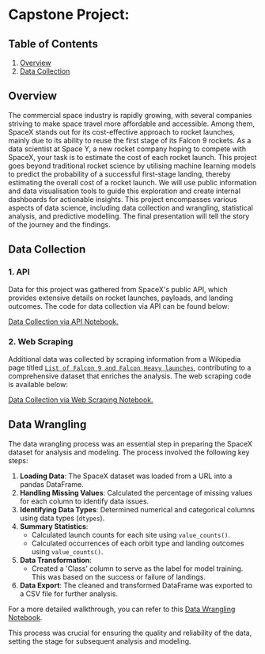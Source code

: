 # Capstone Project:

## Table of Contents
1. [Overview](#overview)
2. [Data Collection](#data-collection)

 
## Overview

The commercial space industry is rapidly growing, with several companies striving to make space travel more affordable and accessible. Among them, SpaceX stands out for its cost-effective approach to rocket launches, mainly due to its ability to reuse the first stage of its Falcon 9 rockets. As a data scientist at Space Y, a new rocket company hoping to compete with SpaceX, your task is to estimate the cost of each rocket launch. This project goes beyond traditional rocket science by utilising machine learning models to predict the probability of a successful first-stage landing, thereby estimating the overall cost of a rocket launch. We will use public information and data visualisation tools to guide this exploration and create internal dashboards for actionable insights. This project encompasses various aspects of data science, including data collection and wrangling, statistical analysis, and predictive modelling. The final presentation will tell the story of the journey and the findings.

## Data Collection

### 1. API
Data for this project was gathered from SpaceX's public API, which provides extensive details on rocket launches, payloads, and landing outcomes. The code for data collection via API can be found below:

[Data Collection via API Notebook.](notebooks/01a_data-collection_api.ipynb)

### 2. Web Scraping
Additional data was collected by scraping information from a Wikipedia page titled [`List of Falcon 9 and Falcon Heavy launches`](https://en.wikipedia.org/wiki/List_of_Falcon_9_and_Falcon_Heavy_launches), contributing to a comprehensive dataset that enriches the analysis. The web scraping code is available below:

[Data Collection via Web Scraping Notebook.](notebooks/01b_data-collection_webscraping.ipynb)

## Data Wrangling

The data wrangling process was an essential step in preparing the SpaceX dataset for analysis and modeling. The process involved the following key steps:

1. **Loading Data**: The SpaceX dataset was loaded from a URL into a pandas DataFrame.
2. **Handling Missing Values**: Calculated the percentage of missing values for each column to identify data issues.
3. **Identifying Data Types**: Determined numerical and categorical columns using data types (`dtypes`).
4. **Summary Statistics**:
    - Calculated launch counts for each site using `value_counts()`.
    - Calculated occurrences of each orbit type and landing outcomes using `value_counts()`.
5. **Data Transformation**:
    - Created a 'Class' column to serve as the label for model training. This was based on the success or failure of landings.
6. **Data Export**: The cleaned and transformed DataFrame was exported to a CSV file for further analysis.

For a more detailed walkthrough, you can refer to this [Data Wrangling Notebook](./notebooks/data-wrangling.ipynb).

This process was crucial for ensuring the quality and reliability of the data, setting the stage for subsequent analysis and modeling.